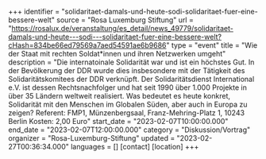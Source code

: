 +++
identifier = "solidaritaet-damals-und-heute-sodi-solidaritaet-fuer-eine-bessere-welt"
source = "Rosa Luxemburg Stiftung"
url = "https://rosalux.de/veranstaltung/es_detail/news_49779/solidaritaet-damals-und-heute---sodi---solidaritaet-fuer-eine-bessere-welt?cHash=834be66ed79569a7aed54591ae6b9686"
type = "event"
title = "Wie der Staat mit rechten Soldat*innen und ihren Netzwerken umgeht"
description = "Die internatoinale Solidarität war und ist ein höchstes Gut. In der Bevölkerung der DDR wurde dies insbesondere mit der Tätigkeit des Solidaritätskomitees der DDR verknüpft. Der Solidaritätsdienst International e.V. ist dessen Rechtsnachfolger und hat seit 1990 über 1.000 Projekte in über 35 Ländern weltweit realisiert. Was bedeutet es heute konkret, Solidarität mit den Menschen im Globalen Süden, aber auch in Europa zu zeigen?
Referent: 
FMP1, Münzenbergsaal, Franz-Mehring-Platz 1, 10243 Berlin
Kosten: 2,00 Euro"
start_date = "2023-02-07T10:00:00.000"
end_date = "2023-02-07T12:00:00.000"
category = "Diskussion/Vortrag"
organizer = "Rosa-Luxemburg-Stiftung"
updated = "2023-02-27T00:36:34.000"
languages = []
[contact]
[location]
+++